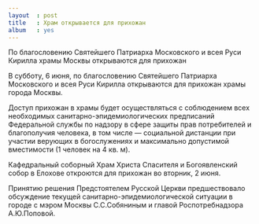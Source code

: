 ```yaml
---
layout  : post
title   : Храм открывается для прихожан
album   : yes
---
```

По благословению Святейшего Патриарха Московского и всея Руси Кирилла храмы Москвы открываются для прихожан

В субботу, 6 июня, по благословению Святейшего Патриарха Московского и всея Руси Кирилла открываются для прихожан храмы города Москвы. 

Доступ прихожан в храмы будет осуществляться с соблюдением всех необходимых санитарно-эпидемиологических предписаний Федеральной службы по надзору в сфере защиты прав потребителей и благополучия человека, в том числе — социальной дистанции при участии верующих в богослужениях  и максимально допустимой вместимости (1 человек на 4 кв. м).

Кафедральный соборный Храм Христа Спасителя и Богоявленский собор в Елохове откроются для прихожан во вторник, 2 июня.

Принятию решения Предстоятелем Русской Церкви предшествовало обсуждение текущей санитарно-эпидемиологической ситуации в городе с мэром Москвы С.С.Собяниным и главой Роспотребнадзора А.Ю.Поповой.
